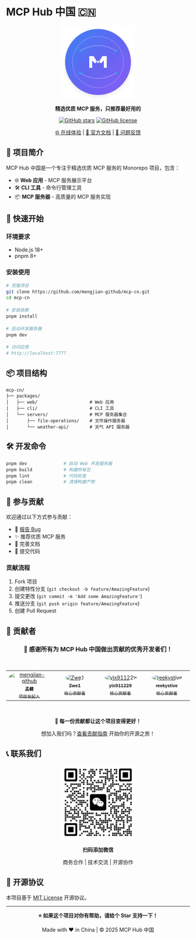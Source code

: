 # MCP Hub 中国 🇨🇳

<div align="center">

![MCP Hub Logo](./packages/web/public/logo.svg)

**精选优质 MCP 服务，只推荐最好用的**

[![GitHub stars](https://img.shields.io/github/stars/mengjian-github/mcp-cn?style=social)](https://github.com/mengjian-github/mcp-cn)
[![GitHub license](https://img.shields.io/github/license/mengjian-github/mcp-cn)](https://github.com/mengjian-github/mcp-cn/blob/main/LICENSE)

[🌐 在线体验](https://mcp-cn.com) | [📖 官方文档](https://wvehg9sdj2q.feishu.cn/wiki/Hx7Ow0tF8iJEW4kS3LmcdkXCn3i?fromScene=spaceOverview&open_tab_from=wiki_home) | [💬 问题反馈](https://github.com/mengjian-github/mcp-cn/issues)

</div>

## 🎯 项目简介

MCP Hub 中国是一个专注于精选优质 MCP 服务的 Monorepo 项目，包含：

- 🌐 **Web 应用** - MCP 服务展示平台
- 🛠️ **CLI 工具** - 命令行管理工具
- 📦 **MCP 服务器** - 高质量的 MCP 服务实现

## 🚀 快速开始

### 环境要求
- Node.js 18+ 
- pnpm 8+

### 安装使用

```bash
# 克隆项目
git clone https://github.com/mengjian-github/mcp-cn.git
cd mcp-cn

# 安装依赖
pnpm install

# 启动开发服务器
pnpm dev

# 访问应用
# http://localhost:7777
```

## 📦 项目结构

```
mcp-cn/
├── packages/
│   ├── web/                    # Web 应用
│   ├── cli/                    # CLI 工具
│   └── servers/                # MCP 服务器集合
│       ├── file-operations/    # 文件操作服务器
│       └── weather-api/        # 天气 API 服务器
```

## 🛠️ 开发命令

```bash
pnpm dev              # 启动 Web 开发服务器
pnpm build            # 构建所有包
pnpm lint             # 代码检查
pnpm clean            # 清理构建产物
```

## 🤝 参与贡献

欢迎通过以下方式参与贡献：

- 🐛 [报告 Bug](https://github.com/mengjian-github/mcp-cn/issues)
- ✨ 推荐优质 MCP 服务
- 📖 完善文档
- 🔧 提交代码

### 贡献流程

1. Fork 项目
2. 创建特性分支 (`git checkout -b feature/AmazingFeature`)
3. 提交更改 (`git commit -m 'Add some AmazingFeature'`)
4. 推送分支 (`git push origin feature/AmazingFeature`)
5. 创建 Pull Request

## 👥 贡献者

<div align="center">

### 🌟 感谢所有为 MCP Hub 中国做出贡献的优秀开发者们！

<br>

<table align="center">
<tr>
<td align="center" width="120">
<a href="https://github.com/mengjian-github">
<img src="https://github.com/mengjian-github.png" width="80" height="80" style="border-radius: 50%;" alt="mengjian-github"><br>
<sub><b>孟健</b></sub><br>
<sub>项目发起人</sub>
</a>
</td>
<td align="center" width="120">
<a href="https://github.com/Zwe1">
<img src="https://github.com/Zwe1.png" width="80" height="80" style="border-radius: 50%;" alt="Zwe1"><br>
<sub><b>Zwe1</b></sub><br>
<sub>核心贡献者</sub>
</a>
</td>
<td align="center" width="120">
<a href="https://github.com/ylx911229">
<img src="https://github.com/ylx911229.png" width="80" height="80" style="border-radius: 50%;" alt="ylx911229"><br>
<sub><b>ylx911229</b></sub><br>
<sub>核心贡献者</sub>
</a>
</td>
<td align="center" width="120">
<a href="https://github.com/reekystive">
<img src="https://github.com/reekystive.png" width="80" height="80" style="border-radius: 50%;" alt="reekystive"><br>
<sub><b>reekystive</b></sub><br>
<sub>核心贡献者</sub>
</a>
</td>
</tr>
</table>

<br>

**💖 每一份贡献都让这个项目变得更好！**

想加入我们吗？[查看贡献指南](./CONTRIBUTING.md) 开始你的开源之旅！

</div>

## 📞 联系我们

<div align="center">
  <img src="./packages/web/public/images/wx.jpg" alt="微信二维码" width="200">
  <p><strong>扫码添加微信</strong></p>
  <p>商务合作 | 技术交流 | 开源协作</p>
</div>

## 📄 开源协议

本项目基于 [MIT License](./LICENSE) 开源协议。

---

<div align="center">

**⭐ 如果这个项目对你有帮助，请给个 Star 支持一下！**

Made with ❤️ in China | © 2025 MCP Hub 中国

</div>

